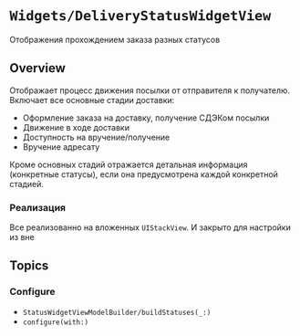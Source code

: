 # ``Widgets/DeliveryStatusWidgetView``

Отображения прохождением заказа разных статусов

## Overview

Отображает процесс движения посылки от отправителя к получателю. 
Включает все основные стадии доставки: 
- Оформление заказа на доставку, получение СДЭКом посылки 
- Движение в ходе доставки 
- Доступность на вручение/получение
- Вручение адресату


Кроме основных стадий отражается детальная информация (конкретные статусы), если она предусмотрена каждой конкретной стадией.

### Реализация

Вcе реализованно на вложенных `UIStackView`. И закрыто для настройки из вне

## Topics

### Configure

- ``StatusWidgetViewModelBuilder/buildStatuses(_:)``
- ``configure(with:)``

